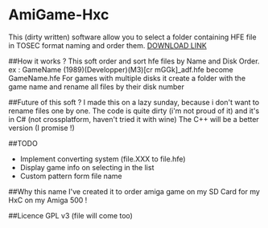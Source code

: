 # AmiGame-Hxc
This (dirty written) software allow you to select a folder containing HFE file in TOSEC format naming and order them.
[DOWNLOAD LINK](https://www.dropbox.com/s/y12jv1wnn5seywf/AmiGameHxc.7z?dl=0)

##How it works ?
This soft order and sort hfe files by Name and Disk Order.
ex : GameName (1989)(Developper)(M3)[cr mGGk]_adf.hfe become GameName.hfe
For games with multiple disks it create a folder with the game name and rename all files by their disk number

##Future of this soft ?
I made this on a lazy sunday, because i don't want to rename files one by one. The code is quite dirty (i'm not proud of it) and it's in C# (not crossplatform, haven't tried it with wine)
The C++ will be a better version (I promise !)

##TODO
* Implement converting system (file.XXX to file.hfe)
* Display game info on selecting in the list
* Custom pattern form file name

##Why this name
I've created it to order amiga game on my SD Card for my HxC on my Amiga 500 !

##Licence
GPL v3 (file will come too)
